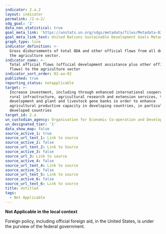 ```yaml
---
indicator: 2.a.2
layout: indicator
permalink: /2-a-2/
sdg_goal: '2'
data_non_statistical: true
goal_meta_link: 'https://unstats.un.org/sdgs/metadata/files/Metadata-02-0A-02.pdf '
goal_meta_link_text: United Nations Sustainable Development Goals Metadata (PDF 210 KB)
graph_type: line
indicator_definition: >-
  Gross disbursements of total ODA and other official flows from all donors to
  the agriculture sector.
indicator_name: >-
  Total official flows (official development assistance plus other official
  flows) to the agriculture sector
indicator_sort_order: 02-aa-02
published: true
reporting_status: notapplicable
target: >-
  Increase investment, including through enhanced international cooperation, in
  rural infrastructure, agricultural research and extension services, technology
  development and plant and livestock gene banks in order to enhance
  agricultural productive capacity in developing countries, in particular least
  developed countries
target_id: 2.a
un_custodian_agency: Organisation for Economic Co-operation and Development (OECD)
un_designated_tier: '1'
data_show_map: false
source_active_1: true
source_url_text_1: Link to source
source_active_2: false
source_url_text_2: Link to Source
source_active_3: false
source_url_3: Link to source
source_active_4: false
source_url_text_4: Link to source
source_active_5: false
source_url_text_5: Link to source
source_active_6: false
source_url_text_6: Link to source
title: Untitled
tags:
  - Not Applicable
---
```

**Not Applicable in the local context**

Foreign policy, including official foreign aid, in the United States, is under the purview of the federal government.
